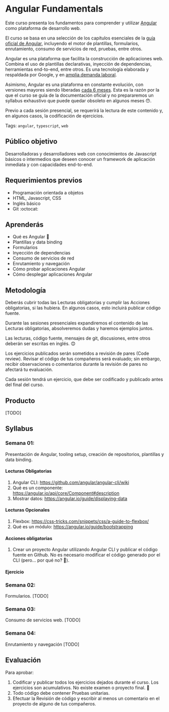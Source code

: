 # Angular Fundamentals

Este curso presenta los fundamentos para comprender y utilizar
[Angular](https://angular.io) como plataforma de desarrollo web.

El curso se basa en una selección de los capítulos esenciales de la
[guía oficial de Angular](https://angular.io/docs), incluyendo el motor
de plantillas, formularios, enrutamiento, consumo de servicios de red,
pruebas, entre otros.

Angular es una plataforma que facilita la construcción de aplicaciones
web. Combina el uso de plantillas declarativas, inyección de dependencias,
herramientas end-to-end, entre otros. Es una tecnología elaborada y
respaldada por Google, y en [amplia demanda laboral](https://www.linkedin.com/jobs/search/?keywords=angular).

Asimismo, Angular es una plataforma en constante evolución, con versiones
mayores siendo liberadas [cada 6 meses](http://angularjs.blogspot.pe/2016/12/ok-let-me-explain-its-going-to-be.html).
Esta es la razón por la que el curso se guía de la documentación oficial
y no prepararemos un syllabus exhaustivo que puede quedar obsoleto en 
algunos meses :hushed:.

Previo a cada sesión presencial, se requerirá la lectura de este contenido
y, en algunos casos, la codificación de ejercicios.

Tags: `angular`, `typescript`, `web`

## Público objetivo

Desarrolladoras y desarrolladores web con conocimientos de Javascript
básicos o intermedios que deseen conocer un framework de aplicación inmediata
y con capacidades end-to-end.

## Requerimientos previos

* Programación orientada a objetos
* HTML, Javascript, CSS
* Inglés básico
* Git :octocat:

## Aprenderás

* Qué es Angular :ghost:
* Plantillas y data binding
* Formularios
* Inyección de dependencias
* Consumo de servicios de red
* Enrutamiento y navegación
* Cómo probar aplicaciones Angular
* Cómo desplegar aplicaciones Angular

## Metodología
Deberás cubrir todas las Lecturas obligatorias y cumplir las Acciones
obligatorias, si las hubiera. En algunos casos, esto incluirá publicar
código fuente.

Durante las sesiones presenciales expandiremos el contenido de las
Lecturas obligatorias, absolveremos dudas y haremos ejemplos juntos.

Las lecturas, código fuente, mensajes de git, discusiones, entre otros
deberán ser escritas en inglés. :blush:

Los ejercicios publicados serán sometidos a revisión de pares (Code review).
Revisar el código de tus compañeros será evaluado; sin embargo, recibir
observaciones o comentarios durante la revisión de pares no afectará tu
evaluación.

Cada sesión tendrá un ejercicio, que debe ser codificado y publicado antes
del final del curso.

## Producto

[TODO]

## Syllabus

### Semana 01:

Presentación de Angular, tooling setup, creación de repositorios, 
plantillas y data binding.

#### Lecturas Obligatorias 
1. Angular CLI: https://github.com/angular/angular-cli/wiki 
2. Qué es un componente: https://angular.io/api/core/Component#description
3. Mostrar datos: https://angular.io/guide/displaying-data

#### Lecturas Opcionales
1. Flexbox: https://css-tricks.com/snippets/css/a-guide-to-flexbox/
2. Qué es un módulo: https://angular.io/guide/bootstrapping

#### Acciones obligatorias
1. Crear un proyecto Angular utilizando Angular CLI y publicar el código
fuente en Github. No es necesario modificar el código generado por el CLI
(pero... por qué no? :eyes:).

#### Ejercicio

### Semana 02:
Formularios.
[TODO]

### Semana 03:
Consumo de servicios web.
[TODO]

### Semana 04:
Enrutamiento y navegación
[TODO]

## Evaluación

Para aprobar:
1. Codificar y publicar todos los ejercicios dejados durante el curso.
Los ejercicios son acumulativos.
No existe examen o proyecto final. :dancer:
2. Todo código debe contener Pruebas unitarias. 
3. Efectuar la Revisión de código y escribir al menos un comentario
en el proyecto de alguno de tus compañeros.